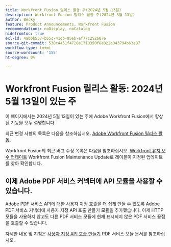 ```yaml
---
title: Workfront Fusion 릴리스 활동 주(2024년 5월 13일)
description: Workfront Fusion 릴리스 활동 주(2024년 5월 13일)
author: Becky
feature: Product Announcements, Workfront Fusion
recommendations: noDisplay, noCatalog
hidefromtoc: true
exl-id: 4abbb537-b55c-41cb-95eb-af77c252607e
source-git-commit: 530c4451f4720a1710350f8e822e343794b63e87
workflow-type: tm+mt
source-wordcount: '155'
ht-degree: 0%

---
```


# Workfront Fusion 릴리스 활동: 2024년 5월 13일이 있는 주

이 페이지에서는 2024년 5월 13일이 있는 주에 Adobe Workfront Fusion에서 향상된 기능을 모두 설명합니다

최근 변경 사항의 목록은 다음을 참조하십시오. [Adobe Workfront Fusion 릴리스 활동](../../../product-announcements/product-releases/fusion-release-activity/fusion-release-activity.md).

Workfront Fusion의 최근 버그 수정 목록은 다음을 참조하십시오. [Workfront 유지 보수 업데이트](https://experienceleague.adobe.com/docs/workfront-known-issues/releases/current-updates.html) Workfront Fusion Maintenance Update로 레이블이 지정된 업데이트를 찾아 확인합니다.

## 이제 Adobe PDF 서비스 커넥터에 API 모듈을 사용할 수 있습니다.

Adobe PDF 서비스 API에 대한 사용자 지정 호출을 더 쉽게 만들 수 있도록 Adobe PDF 서비스 커넥터에 사용자 지정 API 호출 만들기 모듈을 추가했습니다. 이제 HTTP 모듈을 사용하지 않고도 다른 PDF 서비스 모듈에 현재 표시되지 않은 PDF 서비스 끝점을 호출할 수 있습니다.

자세한 내용 및 지침은 [사용자 지정 API 호출 만들기](/help/quicksilver/workfront-fusion/apps-and-their-modules/pdf-modules.md#make-a-custom-api-call) PDF 서비스 모듈 문서를 참조하십시오.
